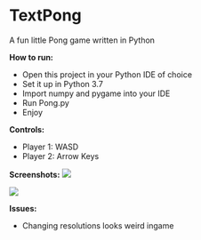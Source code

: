 # TextPong
A fun little Pong game written in Python

**How to run:**
 - Open this project in your Python IDE of choice
 - Set it up in Python 3.7
 - Import numpy and pygame into your IDE
 - Run Pong.py
 - Enjoy
 
**Controls:**
 - Player 1: WASD
 - Player 2: Arrow Keys
 
 **Screenshots:**
 ![](https://i.imgur.com/2XcVtFI.png)
 
 ![](https://i.imgur.com/xmWt1QZ.png)

**Issues:**
 - Changing resolutions looks weird ingame
